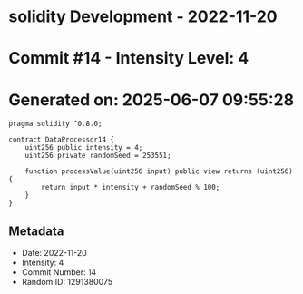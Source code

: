 ﻿# solidity Development - 2022-11-20
# Commit #14 - Intensity Level: 4
# Generated on: 2025-06-07 09:55:28
```solidity
pragma solidity ^0.8.0;

contract DataProcessor14 {
    uint256 public intensity = 4;
    uint256 private randomSeed = 253551;

    function processValue(uint256 input) public view returns (uint256) {
        return input * intensity + randomSeed % 100;
    }
}
```
## Metadata
- Date: 2022-11-20
- Intensity: 4
- Commit Number: 14
- Random ID: 1291380075
